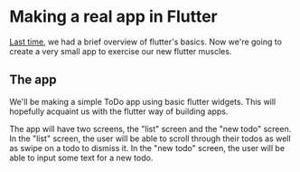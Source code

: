 # Making a real app in Flutter

[Last time](flutter_basics.md), we had a brief overview of flutter's basics. Now we're going to create a very small app to exercise our new flutter muscles.

## The app

We'll be making a simple ToDo app using basic flutter widgets. This will hopefully acquaint us with the flutter way of building apps.

The app will have two screens, the "list" screen and the "new todo" screen.
In the "list" screen, the user will be able to scroll through their todos as well as swipe on a todo to dismiss it.
In the "new todo" screen, the user will be able to input some text for a new todo.
